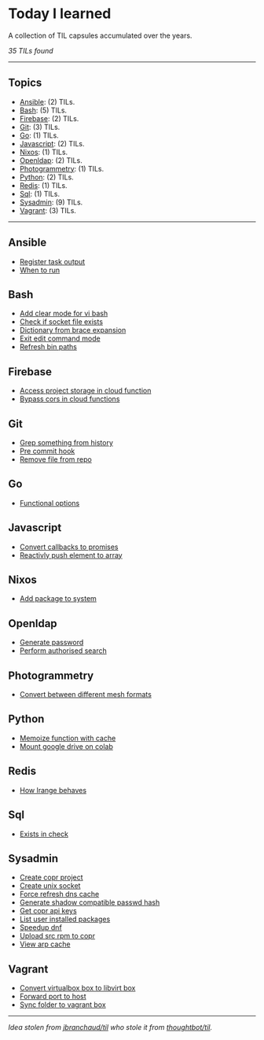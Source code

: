 # Today I learned

A collection of TIL capsules accumulated over the years.

_35 TILs found_

---

## Topics

* [Ansible](#Ansible): (2) TILs.
* [Bash](#Bash): (5) TILs.
* [Firebase](#Firebase): (2) TILs.
* [Git](#Git): (3) TILs.
* [Go](#Go): (1) TILs.
* [Javascript](#Javascript): (2) TILs.
* [Nixos](#Nixos): (1) TILs.
* [Openldap](#Openldap): (2) TILs.
* [Photogrammetry](#Photogrammetry): (1) TILs.
* [Python](#Python): (2) TILs.
* [Redis](#Redis): (1) TILs.
* [Sql](#Sql): (1) TILs.
* [Sysadmin](#Sysadmin): (9) TILs.
* [Vagrant](#Vagrant): (3) TILs.

---

## Ansible
* [Register task output](ansible/register-task-output.md)
* [When to run](ansible/when-to-run.md)

## Bash
* [Add clear mode for vi bash](bash/add-clear-mode-for-vi-bash.md)
* [Check if socket file exists](bash/check-if-socket-file-exists.md)
* [Dictionary from brace expansion](bash/dictionary-from-brace-expansion.md)
* [Exit edit command mode](bash/exit-edit-command-mode.md)
* [Refresh bin paths](bash/refresh-bin-paths.md)

## Firebase
* [Access project storage in cloud function](firebase/access-project-storage-in-cloud-function.md)
* [Bypass cors in cloud functions](firebase/bypass-cors-in-cloud-functions.md)

## Git
* [Grep something from history](git/grep-something-from-history.md)
* [Pre commit hook](git/pre-commit-hook.md)
* [Remove file from repo](git/remove-file-from-repo.md)

## Go
* [Functional options](go/functional-options.md)

## Javascript
* [Convert callbacks to promises](javascript/convert-callbacks-to-promises.md)
* [Reactivly push element to array](javascript/reactivly-push-element-to-array.md)

## Nixos
* [Add package to system](nixos/add-package-to-system.md)

## Openldap
* [Generate password](openldap/generate-password.md)
* [Perform authorised search](openldap/perform-authorised-search.md)

## Photogrammetry
* [Convert between different mesh formats](photogrammetry/convert-between-different-mesh-formats.md)

## Python
* [Memoize function with cache](python/memoize-function-with-cache.md)
* [Mount google drive on colab](python/mount-google-drive-on-colab.md)

## Redis
* [How lrange behaves](redis/how-lrange-behaves.md)

## Sql
* [Exists in check](sql/exists-in-check.md)

## Sysadmin
* [Create copr project](sysadmin/create-copr-project.md)
* [Create unix socket](sysadmin/create-unix-socket.md)
* [Force refresh dns cache](sysadmin/force-refresh-dns-cache.md)
* [Generate shadow compatible passwd hash](sysadmin/generate-shadow-compatible-passwd-hash.md)
* [Get copr api keys](sysadmin/get-copr-api-keys.md)
* [List user installed packages](sysadmin/list-user-installed-packages.md)
* [Speedup dnf](sysadmin/speedup-dnf.md)
* [Upload src rpm to copr](sysadmin/upload-src-rpm-to-copr.md)
* [View arp cache](sysadmin/view-arp-cache.md)

## Vagrant
* [Convert virtualbox box to libvirt box](vagrant/convert-virtualbox-box-to-libvirt-box.md)
* [Forward port to host](vagrant/forward-port-to-host.md)
* [Sync folder to vagrant box](vagrant/sync-folder-to-vagrant-box.md)
---

_Idea stolen from [jbranchaud/til](https://github.com/jbranchaud/til) who stole it from [thoughtbot/til](https://github.com/thoughtbot/til)._
